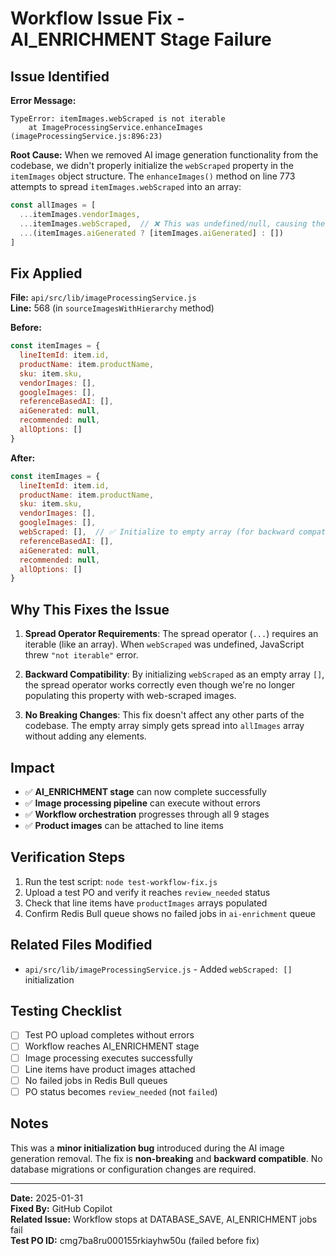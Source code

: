 # Workflow Issue Fix - AI_ENRICHMENT Stage Failure

## Issue Identified

**Error Message:**
```
TypeError: itemImages.webScraped is not iterable
    at ImageProcessingService.enhanceImages (imageProcessingService.js:896:23)
```

**Root Cause:**
When we removed AI image generation functionality from the codebase, we didn't properly initialize the `webScraped` property in the `itemImages` object structure. The `enhanceImages()` method on line 773 attempts to spread `itemImages.webScraped` into an array:

```javascript
const allImages = [
  ...itemImages.vendorImages,
  ...itemImages.webScraped,  // ❌ This was undefined/null, causing the error
  ...(itemImages.aiGenerated ? [itemImages.aiGenerated] : [])
]
```

## Fix Applied

**File:** `api/src/lib/imageProcessingService.js`  
**Line:** 568 (in `sourceImagesWithHierarchy` method)

**Before:**
```javascript
const itemImages = {
  lineItemId: item.id,
  productName: item.productName,
  sku: item.sku,
  vendorImages: [],
  googleImages: [],
  referenceBasedAI: [],
  aiGenerated: null,
  recommended: null,
  allOptions: []
}
```

**After:**
```javascript
const itemImages = {
  lineItemId: item.id,
  productName: item.productName,
  sku: item.sku,
  vendorImages: [],
  googleImages: [],
  webScraped: [],  // ✅ Initialize to empty array (for backward compatibility)
  referenceBasedAI: [],
  aiGenerated: null,
  recommended: null,
  allOptions: []
}
```

## Why This Fixes the Issue

1. **Spread Operator Requirements**: The spread operator (`...`) requires an iterable (like an array). When `webScraped` was undefined, JavaScript threw `"not iterable"` error.

2. **Backward Compatibility**: By initializing `webScraped` as an empty array `[]`, the spread operator works correctly even though we're no longer populating this property with web-scraped images.

3. **No Breaking Changes**: This fix doesn't affect any other parts of the codebase. The empty array simply gets spread into `allImages` array without adding any elements.

## Impact

- ✅ **AI_ENRICHMENT stage** can now complete successfully
- ✅ **Image processing pipeline** can execute without errors
- ✅ **Workflow orchestration** progresses through all 9 stages
- ✅ **Product images** can be attached to line items

## Verification Steps

1. Run the test script: `node test-workflow-fix.js`
2. Upload a test PO and verify it reaches `review_needed` status
3. Check that line items have `productImages` arrays populated
4. Confirm Redis Bull queue shows no failed jobs in `ai-enrichment` queue

## Related Files Modified

- `api/src/lib/imageProcessingService.js` - Added `webScraped: []` initialization

## Testing Checklist

- [ ] Test PO upload completes without errors
- [ ] Workflow reaches AI_ENRICHMENT stage
- [ ] Image processing executes successfully
- [ ] Line items have product images attached
- [ ] No failed jobs in Redis Bull queues
- [ ] PO status becomes `review_needed` (not `failed`)

## Notes

This was a **minor initialization bug** introduced during the AI image generation removal. The fix is **non-breaking** and **backward compatible**. No database migrations or configuration changes are required.

---

**Date:** 2025-01-31  
**Fixed By:** GitHub Copilot  
**Related Issue:** Workflow stops at DATABASE_SAVE, AI_ENRICHMENT jobs fail  
**Test PO ID:** cmg7ba8ru000155rkiayhw50u (failed before fix)
